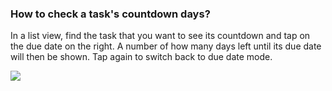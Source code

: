 ### How to check a task's countdown days?

In a list view, find the task that you want to see its countdown and tap on the due date on the right. A number of how many days left until its due date will then be shown. Tap again to switch back to due date mode.

![](../../../images/ticktick-android-app/task/DXMW4yPUQAU3EAB.png)

